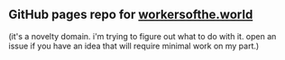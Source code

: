 ## GitHub pages repo for [workersofthe.world](http://workersofthe.world)

(it's a novelty domain. i'm trying to figure out what to do with it. open an
issue if you have an idea that will require minimal work on my part.)
